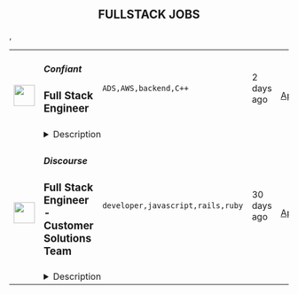 <div align="center"><h2>FULLSTACK JOBS</h2></div><table><tr>
                <td width="100" height="100" rowspan="2">
                    <img src="https://remotive.com/job/1339259/logo" width="38px" height="auto">
                </td>
                <td width="300">
                    <h5>Confiant</h5>
                    <h3>Full Stack Engineer</h3>
                </td>
                <td width="300">
                    <code>ADS,AWS,backend,C++</code>
                </td>
                <td width="200">
                <text>2 days ago</text>
                </td>
                <td width="100" rowspan="2">
                <a href="https://remotive.com/remote-jobs/software-dev/full-stack-engineer-1339259" align="right" target="_blank">Apply</a>
                </td>
            </tr>
            <tr>
                <td colspan="3">
                <details><summary>Description</summary>
                <p><em>Founded in 2013, Confiant is the cybersecurity leader at protecting people from malicious ads online. We are ridding the digital world of malvertising with every bad ad we detect. Our first-of-its-kind technology makes it easy to see, block, and replace the unwanted ads that threaten people online, hurt brand's reputation, and impact publisher's revenue and resources. Confiant operates as a remote-first company, with half our team working from home in the NYC region and the rest of our team members living worldwide.</em></p>
<p> </p>
<p><strong>Role</strong></p>
<p>Confiant is hiring a Full Stack Engineer to support the continued expansion of our architecture. In this position, you will be responsible for building new features, supporting iterations on existing ones, as well as coming up with and implementing solutions to continue to scale our applications as our business continues on its rapid growth trajectory. Confiant was founded in New York, New York and is fully remote with team members worldwide.</p>
<p> </p>
<p><strong>About the Team</strong></p>
<p>We are a small engineering team that works with bi-weekly sprints, fast code reviews and continuous deployments to answer our clients’ needs. Our tech stack evolves quickly to manage our growing scale and tackle the challenges we take on as a company. We look forward to welcoming new members to our team!</p>
<p> </p>
<p><strong>Responsibilities</strong></p>
<ul>
<li>Develop solutions to support the growing scale of our enterprise solution</li>
<li>Build features that span through the full range of our applications and services</li>
<li>Work closely with our product team and with your peers to design, develop and support web applications, APIs or backend services</li>
<li>Write clean, well-documented code</li>
<li>Write unit tests against your code, to be used in our CI workflow</li>
</ul>
<p> </p>
<p><strong><strong>Requirements</strong></strong></p>
<ul>
<li>Extensive professional experience developing large scale web applications with Python and Javascript (NodeJS + CommonJS)</li>
<li>Experience working on high-scale web applications</li>
<li>In-depth knowledge of object-oriented or functional programming</li>
<li>Experience writing unit tests and integration tests to help maintain or improve our code coverage</li>
</ul>
<p> </p>
<p><strong>Nice To Haves</strong></p>
<ul>
<li>Experience with PHP</li>
<li>Experience with C++</li>
<li>Experience with MySQL and/or PostgreSQL data modeling and query optimization</li>
<li>Experience with Redis or similar in-memory store</li>
<li>Experience with Chromium/CEF, Puppeteer and/or TAXII/Stix </li>
<li>Experience with containerization (specifically Docker) would be a plus</li>
<li>Experience with terraform or other infrastructure-through-code implementation would be a plus</li>
<li>Comfortable with basic Linux server administration tasks</li>
<li>Exposure to the AWS ecosystem (EC2, RDS, VPCs, networking…)</li>
<li>A college degree in Computer Science (or comparable)</li>
</ul>
<p> </p>
<p><strong><strong>Benefits</strong></strong></p>
<ul>
<li>Fully Remote &amp; Distributed</li>
<li>Competitive Salary</li>
<li>Stock Option Plan</li>
<li>Health Care Plan (Medical, Dental &amp; Vision)</li>
<li>Mental Health Benefits</li>
<li>Healthcare &amp; Childcare FSA</li>
<li>Commuter Benefits</li>
<li>Employee Sponsored Disability &amp; Life Insurance</li>
<li>401(k) Plan with Employer Contribution</li>
<li>Enhanced and Extended Family Leave</li>
<li>Unlimited Paid Time Off</li>
<li>Sabbatical</li>
<li>Flexible Working Hours</li>
</ul>
<p><em>Confiant is committed to diversity and inclusivity. We recruit, employ, train, compensate and promote without regard to race, color, national origin, religion, sex, disability, age, citizenship status, genetic information or any other protected classes.</em></p>
<p><em>We strongly encourage women, members of the BIPOC community, members of the LGBTQIA+ community, people with disabilities and people who are neurodivergent to apply.</em></p>
<p><em>To learn more about us, please visit <a href="http://www.confiant.com" rel="nofollow">www.confiant.com</a></em></p>
<p> </p>
<img src="https://remotive.com/job/track/1339259/blank.gif?source=public_api" alt=""/>
                </details>
                </td>
            </tr>,<tr>
                <td width="100" height="100" rowspan="2">
                    <img src="https://remotive.com/job/1224255/logo" width="38px" height="auto">
                </td>
                <td width="300">
                    <h5>Discourse</h5>
                    <h3>Full Stack Engineer - Customer Solutions Team</h3>
                </td>
                <td width="300">
                    <code>developer,javascript,rails,ruby</code>
                </td>
                <td width="200">
                <text>30 days ago</text>
                </td>
                <td width="100" rowspan="2">
                <a href="https://remotive.com/remote-jobs/software-dev/full-stack-engineer-customer-solutions-team-1224255" align="right" target="_blank">Apply</a>
                </td>
            </tr>
            <tr>
                <td colspan="3">
                <details><summary>Description</summary>
                <div class="h5"><em>Salary dependent on location and experience</em></div>
<p class="h1"> </p>
<p class="h1"><!--block-->About the job</p>
<p>You will work closely with some of Discourse’s largest clients to help them with their extensive customizations. You will also be contributing to Discourse’s core product and official plugins.</p>
<p><!--block--><br>Responsibilities include:<br><br></p>
<ul>
<li><!--block-->Communicate daily with clients and work with them to agree on work priorities</li>
<li><!--block-->Implement and document client features</li>
<li><!--block-->Discuss and decide with internal Discourse teams whether features are appropriate in core, or in client plugins</li>
<li><!--block-->Maintain client-specific features against latest core versions</li>
<li><!--block-->Highlight new critical core features to high-profile clients</li>
<li><!--block-->Schedule and deploy patches and upgrades</li>
</ul>
<p><!--block--><br><strong>About you</strong></p>
<p><!--block--></p>
<ul>
<li>You are an experienced full stack developer who has an interest in proposing and providing direct solutions to aid in customer success. You have excellent written and verbal communication skills and are comfortable working in a fully remote team.</li>
<li>You should be excited about customizing open-source solutions to fit a customer’s requirements.</li>
<li>You have Ruby, Rails and JavaScript experience; Discourse applicants usually complete a paid trial project prior to joining the team.</li>
<li>You should be kind to your co-workers. We believe in a welcoming workplace where people from different backgrounds and cultures work together to create something great.</li>
</ul>
<p> </p>
<p><!--block--><br><strong>About us</strong><br><br></p>
<p>There are many benefits to working at Discourse including a flexible work schedule, 5 weeks of holiday per year, funding for a co-working space, and more! <a href="https://www.discourse.org/team#benefits" rel="nofollow">Learn more</a>.<br><br></p>
<p><!--block--><br><strong>How to Apply</strong></p>
<p><!--block--><br>Please send a detailed cover letter along with your resume to <a href="mailto:jobs+wwr@discourse.org" rel="nofollow">jobs+wwr@discourse.org</a><br><br></p>
<!--block-->
<p><br><br></p>
<img src="https://remotive.com/job/track/1224255/blank.gif?source=public_api" alt=""/>
                </details>
                </td>
            </tr></table>